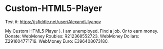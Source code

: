 # Custom-HTML5-Player

Test it: https://jsfiddle.net/user/AlexandUlyanov

My Custom HTML5 Player ). I am unemployed. Find a job. Or to earn money. Donate: WebMoney Roubles: R212368552723. WebMoney Dollars: Z291604771719. WebMoney Euro: E396408073180.
